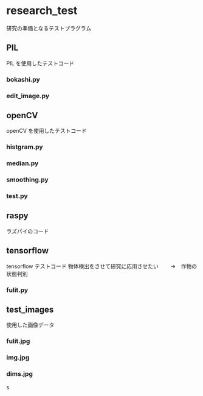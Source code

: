 # research_test
研究の準備となるテストプラグラム

## PIL #
PIL を使用したテストコード　　

### bokashi.py

### edit_image.py

## openCV #
openCV を使用したテストコード
### histgram.py

### median.py

### smoothing.py

### test.py

## raspy
ラズパイのコード
　　
## tensorflow
tensorflow テストコード
物体検出をさせて研究に応用させたい　
　→　作物の状態判別

### fulit.py

## test_images
使用した画像データ

### fulit.jpg
### img.jpg
### dims.jpg
s
